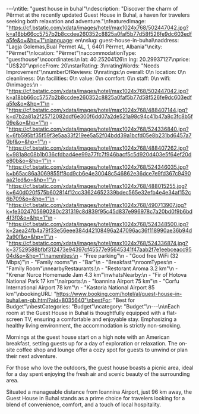 ---\ntitle: "guest house in buhal"\ndescription: "Discover the charm of Përmet at the recently updated Guest House in Buhal, a haven for travelers seeking both relaxation and adventure."\nfeaturedImage: "https://cf.bstatic.com/xdata/images/hotel/max1024x768/502447042.jpg?k=a18bb66cc5757b2b8ccdee260352c8825a0faf5b77d58f526fe9dc603edfa5fe&o=&hp=1"\nlanguage: en\nslug: guest-house-in-buhal\naddress: "Lagja Golemas,Bual Permet AL, 1, 6401 Përmet, Albania"\ncity: "Përmet"\nlocation: "Përmet"\naccommodationType: "guesthouse"\ncoordinates:\n  lat: 40.25204126\n  lng: 20.29937127\nprice: "US$20"\npriceFrom: 20\nstarRating: 3\nratingWords: "Needs Improvement"\nnumberOfReviews: 0\nratings:\n  overall: 0\n  location: 0\n  cleanliness: 0\n  facilities: 0\n  value: 0\n  comfort: 0\n  staff: 0\n  wifi: 0\nimages:\n  - "https://cf.bstatic.com/xdata/images/hotel/max1024x768/502447042.jpg?k=a18bb66cc5757b2b8ccdee260352c8825a0faf5b77d58f526fe9dc603edfa5fe&o=&hp=1"\n  - "https://cf.bstatic.com/xdata/images/hotel/max1024x768/488407144.jpg?k=d7b2a81a2f25712082ddf6e300f6dd07a2de521a98c94c41b47a8c3fc8b5f09e&o=&hp=1"\n  - "https://cf.bstatic.com/xdata/images/hotel/max1024x768/524336840.jpg?k=6fb595bf35f59f3e5aa33f219ee5a52f04bdd39a1bcfd05e8b231bd6457a70bf&o=&hp=1"\n  - "https://cf.bstatic.com/xdata/images/hotel/max1024x768/488407262.jpg?k=981a8c08b1b036cfdbad4ee99a77fc7f946bacf5c5d920d403e5f64ef20de80b&o=&hp=1"\n  - "https://cf.bstatic.com/xdata/images/hotel/max1024x768/524346035.jpg?k=b65ac86a3069855ff8cd9cb6e4e30048c546862e36dce7e9fd367c9490aa21ed&o=&hp=1"\n  - "https://cf.bstatic.com/xdata/images/hotel/max1024x768/488015255.jpg?k=640d020f575b602814f12cc33624652339bdec565e32efb4e4e34af152c6b709&o=&hp=1"\n  - "https://cf.bstatic.com/xdata/images/hotel/max1024x768/490713907.jpg?k=fe3024705690280c231319c8d839f95c45d837e996978c7a20bd0f9b6bd4f3f0&o=&hp=1"\n  - "https://cf.bstatic.com/xdata/images/hotel/max1024x768/524348500.jpg?k=2aea24fb4a79f33e56eee384d42108496a247096ac36f118990ae36b94d2a90f&o=&hp=1"\n  - "https://cf.bstatic.com/xdata/images/hotel/max1024x768/524336874.jpg?k=37529588bfbf312473e94397cf45577e95645341f47aab2f7e1eebceacc9504d&o=&hp=1"\namenities:\n  - "Free parking"\n  - "Good free WiFi (32 Mbps)"\n  - "Family rooms"\n  - "Bar"\n  - "Breakfast"\nroomTypes:\n  - "Family Room"\nnearbyRestaurants:\n  - "Restorant Aroma 3.2 km"\n  - "Krenar Nurce Homemade Jam 4.3 km"\nwhatsNearby:\n  - "Fir of Hotova National Park 17 km"\nairports:\n  - "Ioannina Airport 75 km"\n  - "Corfu International Airport 78 km"\n  - "Kastoria National Airport 85 km"\nbookingURL: "https://www.booking.com/hotel/al/guest-house-in-buhal.en-gb.html?aid=8035640"\nbestFor: "Best for Budget"\nbestCategories: "Budget"\ncategory: "Budget"\n---\n\nEach room at the Guest House in Buhal is thoughtfully equipped with a flat-screen TV, ensuring a comfortable and enjoyable stay. Emphasizing a healthy living environment, the accommodation is strictly non-smoking.

Mornings at the guest house start on a high note with an American breakfast, setting guests up for a day of exploration or relaxation. The on-site coffee shop and lounge offer a cozy spot for guests to unwind or plan their next adventure.

For those who love the outdoors, the guest house boasts a picnic area, ideal for a day spent enjoying the fresh air and scenic beauty of the surrounding area.

Situated a manageable distance from Ioannina Airport, just 96 km away, the Guest House in Buhal stands as a prime choice for travelers looking for a blend of convenience, comfort, and a touch of local hospitality.